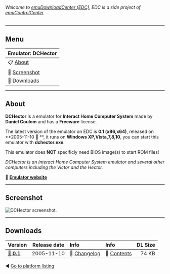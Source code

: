 ###### Welcome to [emuDownloadCenter (EDC)](https://github.com/PhoenixInteractiveNL/emuDownloadCenter/wiki/), EDC is a side project of [emuControlCenter](https://github.com/PhoenixInteractiveNL/emuControlCenter/wiki/)
***
## Menu
| **Emulator: DCHector** |
|:---------|
| :clipboard: [About](#about) |
| :sunrise: [Screenshot](#screenshot) |
| :floppy_disk: [Downloads](#downloads) |
***
## About
**DCHector** is a emulator for **Interact Home Computer System** made by **Daniel Coulom** and has a **Freeware** license.

The latest version of the emulator on EDC is **0.1 (x86,x64)**, released on **2005-11-10 :triangular_flag_on_post: **, it runs on **Windows XP,Vista,7,8,10**, you can start this emulator with **dchector.exe**.

This emulator does **NOT** specificly need BIOS image(s) to start ROM files!

_DCHector is an Interact Home Computer System emulator and several other computers including the Victor and the Hector._

:link: [**Emulator website**](http://dchector.free.fr)
***
## Screenshot
![](https://raw.githubusercontent.com/PhoenixInteractiveNL/emuDownloadCenter/master/hooks/dchector/screen.jpg "DCHector screenshot.")
***
## Downloads
| Version  | Release date  | Info       | Info       | DL Size    |
|:---------|:-------------:|:-----------|:-----------|-----------:|
| [:floppy_disk: **0.1**](https://github.com/PhoenixInteractiveNL/edc-repo0003/raw/master/dchector/0.1.7z) | 2005-11-10 | :page_facing_up: [Changelog](https://github.com/PhoenixInteractiveNL/edc-repo0003/blob/master/dchector/0.1_changelog.txt) | :mag_right: [Contents](https://github.com/PhoenixInteractiveNL/edc-repo0003/blob/master/dchector/0.1_contents.txt) | 74 KB |

:arrow_backward: [Go to platform listing](https://github.com/PhoenixInteractiveNL/emuDownloadCenter/wiki/EDC-Platform-List)
